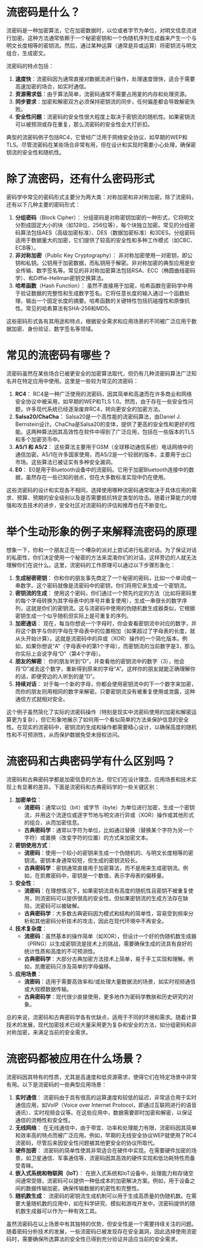 # 流密码是什么？

流密码是一种加密算法，它在加密数据时，以位或者字节为单位，对明文信息流进行加密。这种方法通常依赖于一个秘密密钥和一个伪随机序列生成器来产生一个与明文长度相等的密钥流。然后，通过某种运算（通常是异或运算）将密钥流与明文组合，生成密文。

流密码的特点包括：

1. **速度快**：流密码因为通常直接对数据流进行操作，处理速度很快，适合于需要高速加密的场合，如实时通信。
2. **资源需求低**：由于算法简单，流密码通常不需要占用夎的内存和处理资源。
3. **同步要求**：加密和解密双方必须保持密钥流的同步，任何偏差都会导致解密失败。
4. **安全性问题**：流密码的安全性很大程度上取决于密钥流的随机性。如果密钥流可以被预测或存在重复，那么流密码的安全性会大打折扣。

典型的流密码例子包括RC4，它曾经广泛用于网络安全协议，如早期的WEP和TLS。尽管流密码在某些场合非常有用，但在设计和实现时需要小心处理，确保密钥流的安全性和随机性。

# 除了流密码，还有什么密码形式

密码学中常见的密码形式主要分为两大类：对称加密和非对称加密。除了流密码，还有以下几种主要的密码形式：

1. **分组密码**（Block Cipher）： 分组密码是对称密钥加密的一种形式，它将明文分割成固定大小的块（如128位、256位等），每个块独立加密。常见的分组密码算法包括AES（高级加密标准）、DES（数据加密标准）和3DES。分组密码适用于数据量大的加密，它们提供了较高的安全性和多种工作模式（如CBC、ECB等）。
2. **非对称加密**（Public Key Cryptography）： 非对称加密使用一对密钥，即公钥和私钥。公钥用于加密数据，而私钥用于解密。非对称加密的典型应用是安全传输、数字签名等。常见的非对称加密算法包括RSA、ECC（椭圆曲线密码学）、和Diffie-Hellman密钥交换算法。
3. **哈希函数**（Hash Function）： 虽然不直接用于加密，哈希函数在密码学中用于验证数据的完整性和生成数字签名。它将任意长度的输入通过一个函数处理，输出一个固定长度的摘要。哈希函数的关键特性包括抗碰撞性和原像抗性。常见的哈希算法有SHA-256和MD5。

这些密码形式各有其用途和特点，根据安全需求和应用场景的不同被广泛应用于数据加密、身份验证、数字签名等领域。

# 常见的流密码有哪些？

流密码虽然在某些场合已被更安全的加密算法取代，但仍有几种流密码算法广泛知名并在特定应用中使用。这里是一些较为常见的流密码：

1. **RC4**： RC4是一种广泛使用的流密码，因其简单和高速而在许多商业和网络安全协议中被采用，如早期的WEP和TLS 1.0。然而，由于存在一些安全性问题，许多现代系统已经逐渐废弃RC4，转向更安全的加密方法。
2. **Salsa20/ChaCha**： Salsa20是一个高性能的流密码算法，由Daniel J. Bernstein设计。ChaCha是Salsa20的变体，提供了更高的安全性和更好的性能。这两种算法因其高效性在软件中得到了广泛应用，包括在一些版本的TLS和多个加密货币中。
3. **A5/1 和 A5/2**： 这些算法主要用于GSM（全球移动通信系统）电话网络中的通信加密。A5/1在许多国家使用，而A5/2是一个较弱的版本，主要用于出口市场。这些算法已被证实有多种安全漏洞。
4. **E0**： E0是用于Bluetooth设备中的流密码。它用于加密Bluetooth连接中的数据，虽然存在一些已知的弱点，但在大多数标准实现中仍在使用。

这些流密码的设计和实现各不相同，选择使用哪种流密码通常取决于具体应用的需求、预算、预期的安全级别以及是否需要抵抗特定类型的攻击。随着计算能力的增强和攻击技术的进步，安全社区对流密码的评估和推荐也在不断变化。

# 举个生动形象的例子来解释流密码的原理

想象一下，你和一个朋友正在一个嘈杂的派对上尝试进行私密对话。为了保证对话的私密性，你们决定使用一个秘密的方法来混淆你们的对话，这样旁边的人就无法理解你们在说什么。这里，流密码的工作原理可以通过以下步骤形象化：

1. **生成秘密密钥**： 你和你的朋友事先商定了一个秘密的密码，比如一个单词或一串数字。这个密码就像是流密码中的密钥，你们将用它来生成一个密钥流。
2. **密钥流的生成**： 使用这个密码，你们通过一个预先约定的方法（比如将密码里的每个字母转换为其字母表中的序号并重复使用），生成一串很长的数字序列，这就是你们的密钥流。这与流密码中使用的伪随机数生成器类似，它根据密钥生成一个似乎随机但实际上是可重复的序列。
3. **加密通话**： 现在，每当你想说一个字母时，你会查看密钥流中对应的数字，并将这个数字与你的字母在字母表中的位置相加（如果超过了字母表的长度，就从头开始计算）。这就是流密码中的异或（XOR）操作的一个简化版本。例如，如果你想说“A”（字母表中的第1个字母），而密钥流的当前数字是3，那么你实际上会说字母“D”（第4个字母）。
4. **朋友的解密**： 你的朋友听到“D”，并查看他的密钥流中的数字（3），他会将“D”减去这个数字，重新得到原来的字母“A”。这样你的朋友就能正确理解你的话，即便旁边的人听到的是“D”。
5. **持续对话**： 对于每一个新的字母，你都会使用密钥流中的下一个数字来加密，而你的朋友则用相同的数字来解密。只要密钥流没有被重复使用或泄露，这种通信方式就相对安全。

这个例子虽然简化了实际的流密码操作（特别是现实中流密码使用的加密和解密运算更为复杂），但它形象地展示了如何用一个看似简单的方法来保护信息的安全性。在现实的流密码中，密钥流的生成和操作都需要精心设计，以确保高度的随机性和不可预测性，从而保护数据免受未授权访问。

# 流密码和古典密码学有什么区别吗？

流密码和古典密码学都是加密信息的方法，但它们在设计理念、应用场景和技术实现上有显著的差异。下面是流密码和古典密码学的一些关键区别：

1. **加密单位**：
   - **流密码**：通常以位（bit）或字节（byte）为单位进行加密，生成一个密钥流，并用这个流逐位或逐字节地与明文进行异或（XOR）操作或其他形式的组合，从而加密信息。
   - **古典密码学**：通常以字符为单位，比如通过替换（替换某个字符为另一个字符）或置换（改变字符的位置）的方式来加密文本。
2. **密钥使用方式**：
   - **流密码**：使用一个较小的密钥来生成一个伪随机的、与明文长度相等的密钥流。密钥本身通常较短，但生成的密钥流较长。
   - **古典密码学**：密钥通常直接用于加密算法，而不是用来生成密钥流。例如，在凯撒密码中，密钥是一个数值，表示字母表的偏移量。
3. **安全性**：
   - **流密码**：在理想情况下，如果密钥流具有高度的随机性且密钥不被重复使用，则流密码可以提供很高的安全性。但如果密钥流的生成方法存在缺陷，流密码可以被破解。
   - **古典密码学**：大多数古典密码因为模式和结构的简单性，容易受到频率分析和其他密码分析技术的攻击，因此在现代环境中不再安全。
4. **技术复杂度**：
   - **流密码**：虽然基本的操作简单（如XOR），但设计一个好的伪随机数生成器（PRNG）以生成密钥流是技术上的挑战，需要确保生成的流具有良好的统计性质和高度的不可预测性。
   - **古典密码学**：大部分古典加密方法技术上简单，易于手工实现和理解。例如，凯撒密码只涉及简单的字母偏移。
5. **应用场景**：
   - **流密码**：适用于需要高效率和/或处理大量数据流的场景，如实时视频通信或大规模数据传输。
   - **古典密码学**：现代很少直接使用，更多地作为密码学教肤和历史研究的对象。

总的来说，流密码和古典密码学各有优缺点，适用于不同的环境和需求。随着计算技术的发展，现代加密技术已经大量采用更为复杂和安全的方法，如分组密码和非对称加密，来满足当前的安全需求。

# 流密码都被应用在什么场景？

流密码因其特有的性质，尤其是高速度和低资源需求，使得它们在特定场景中非常有用。以下是流密码的一些典型应用场景：

1. **实时通信**： 流密码由于具有很高的运算速度和较低的延迟，非常适合用于实时通信应用，如VoIP（Voice over Internet Protocol，即通过互联网进行的语音通讯）、实时视频会议等。在这些应用中，数据需要即时加密和解密，以保证通信的流畅性和安全性。
2. **无线网络**： 在无线通信中，由于带宜、功率和处理能力有限，流密码因其简单和效率高的特点而被广泛应用。例如，早期的无线安全协议WEP就使用了RC4流密码，尽管后来因安全性问题被其他更安全的协议所取代。
3. **硬件加密**： 流密码的简单性使其非常适合在硬件中实现。在需要硬件加密的场景，如卫星通信、军事通信等，流密码因其高效的硬件实现和低功耗特性而备受青睐。
4. **嵌入式系统和物联网（IoT）**： 在嵌入式系统和IoT设备中，处理能力和存储空间通常受限，流密码可以提供一种低成本的加密解决方案。例如，用于设备之间的数据传输加密，确保传输数据的机密性和完整性。
5. **随机数生成**： 流密码的密钥流生成机制可以用于生成高质量的伪随机数。在需要大量随机数的应用中，如在科学研究、模拟和游戏开发中，流密码提供的随机数生成器可以作为一种有效工具。

虽然流密码在以上场景中有其独特的优势，但安全性是一个需要持续关注的问题。随着密码分析技术的发展，一些流密码已被发现存在安全漏洞，因此选择使用流密码时，需要确保所选算法的安全性已得到充分验证并适应当前的安全需求。